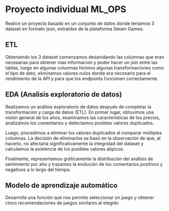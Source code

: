 # Proyecto individual ML_OPS

Realice un proyecto basado en un conjunto de datos donde teniamos 3 dataset en formato json, extraídos de la plataforma Steam Games.

## ETL

Obteniendo los 3 dataset comenzamos desanidando las columnas que eran necesarias para obtener mas informacion y poder hacer un join entre las tablas,
luego en algunas columnas hicimos algunas transformaciones como el tipo de dato, eliminamos valores nulos donde era necesario para el rendimiento de la API y para que los endpoints funcionen correctamente. 

## EDA (Analisis exploratorio de datos)

Realizamos un análisis exploratorio de datos después de completar la transformación y carga de datos (ETL). En primer lugar, obtuvimos una visión general de los años, examinamos las características de los precios, analizamos los comentarios y detectamos posibles valores duplicados.

Luego, procedimos a eliminar los valores duplicados al comparar múltiples columnas. La decisión de eliminarlos se basó en la observación de que, al hacerlo, no afectaría significativamente la integridad del dataset y calculamos la existencia de los posibles valores atipicos.

Finalmente, representamos gráficamente la distribución del análisis de sentimiento por año y trazamos la evolución de los comentarios positivos y negativos a lo largo del tiempo.

## Modelo de aprendizaje automático 

Desarrolle una función que nos permite seleccionar un juego y obtener cinco recomendaciones de juegos similares al elegido
